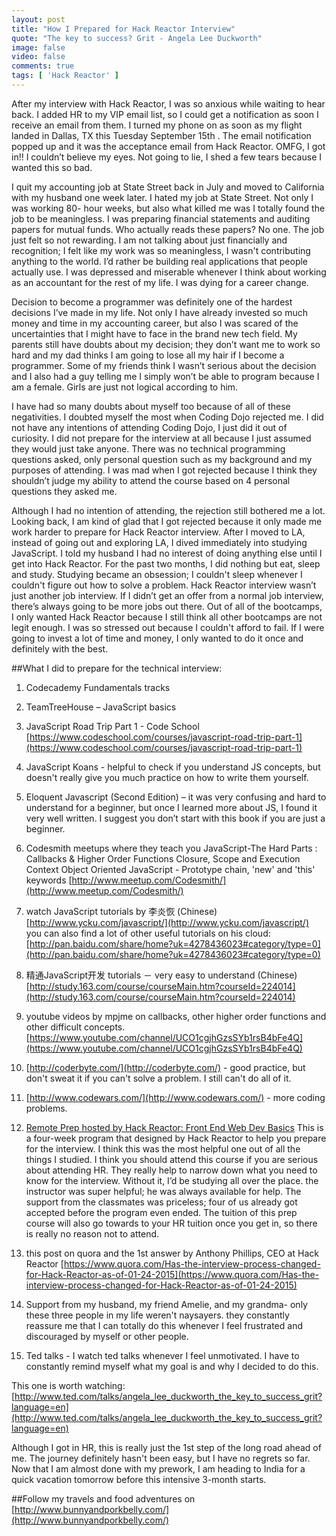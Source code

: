 ```yaml
---
layout: post
title: "How I Prepared for Hack Reactor Interview"
quote: "The key to success? Grit - Angela Lee Duckworth"
image: false
video: false
comments: true
tags: [ 'Hack Reactor' ]
---
```


After my interview with Hack Reactor, I was so anxious while waiting to hear back.  I added HR to my VIP email list, so I could get a notification as soon I receive an email from them. I turned my phone on as soon as my flight landed in Dallas, TX this Tuesday September 15th . The email notification popped up and it was the acceptance email from Hack Reactor. OMFG, I got in!! I couldn’t believe my eyes. Not going to lie, I shed a few tears because I wanted this so bad. 

I quit my accounting job at State Street back in July and moved to California with my husband one week later. I hated my job at State Street. Not only I was working 80- hour weeks, but also what killed me was I totally found the job to be meaningless. I was preparing financial statements and auditing papers for mutual funds. Who actually reads these papers? No one. The job just felt so not rewarding. I am not talking about just financially and recognition; I felt like my work was so meaningless, I wasn't contributing anything to the world. I’d rather be building real applications that people actually use. I was depressed and miserable whenever I think about working as an accountant for the rest of my life. I was dying for a career change. 

Decision to become a programmer was definitely one of the hardest decisions I’ve made in my life. Not only I have already invested so much money and time in my accounting career, but also I was scared of the uncertainties that I might have to face in the brand new tech field. My parents still have doubts about my decision; they don’t want me to work so hard and my dad thinks I am going to lose all my hair if I become a programmer. Some of my friends think I wasn’t serious about the decision and I also had a guy telling me I simply won’t be able to program because I am a female. Girls are just not logical according to him. 

I have had so many doubts about myself too because of all of these negativities.  I doubted myself the most when Coding Dojo rejected me. I did not have any intentions of attending Coding Dojo, I just did it out of curiosity. I did not prepare for the interview at all because I just assumed they would just take anyone. There was no technical programming questions asked, only personal question such as my background and my purposes of attending. I was mad when I got rejected because I think they shouldn’t judge my ability to attend the course based on 4 personal questions they asked me. 

Although I had no intention of attending, the rejection still bothered me a lot. Looking back, I am kind of glad that I got rejected because it only made me work harder to prepare for Hack Reactor interview. After I moved to LA, instead of going out and exploring LA, I dived immediately into studying JavaScript. I told my husband I had no interest of doing anything else until I get into Hack Reactor. For the past two months, I did nothing but eat, sleep and study. Studying became an obsession; I couldn't sleep whenever I couldn't figure out how to solve a problem. Hack Reactor interview wasn’t just another job interview. If I didn’t get an offer from a normal job interview, there’s always going to be more jobs out there. Out of all of the bootcamps, I only wanted Hack Reactor because I still think all other bootcamps are not legit enough. I was so stressed out because I couldn't afford to fail. If I were going to invest a lot of time and money, I only wanted to do it once and definitely with the best. 

##What I did to prepare for the technical interview:

1. Codecademy  Fundamentals tracks

2. TeamTreeHouse – JavaScript basics 

3. JavaScript Road Trip Part 1 - Code School
 [https://www.codeschool.com/courses/javascript-road-trip-part-1](https://www.codeschool.com/courses/javascript-road-trip-part-1)

4. JavaScript Koans - helpful to check if you understand JS concepts, but doesn't really give you much practice on how to write them yourself. 

5. Eloquent Javascript (Second Edition) – it was very confusing and hard to understand for a beginner, but once I learned more about JS, I found it very well written. I suggest you don’t start with this book if you are just a beginner. 

6. Codesmith meetups where they teach you JavaScript-The Hard Parts : Callbacks & Higher Order Functions
Closure, Scope and Execution Context
Object Oriented JavaScript - Prototype chain, 'new' and 'this' keywords
 [http://www.meetup.com/Codesmith/](http://www.meetup.com/Codesmith/)

7. watch JavaScript tutorials by 李炎恢 (Chinese)
 [http://www.ycku.com/javascript/](http://www.ycku.com/javascript/)
you can also find a lot of other useful tutorials  on his cloud: 
 [http://pan.baidu.com/share/home?uk=4278436023#category/type=0](http://pan.baidu.com/share/home?uk=4278436023#category/type=0)

8. 精通JavaScript开发 tutorials － very easy to understand (Chinese)
 [http://study.163.com/course/courseMain.htm?courseId=224014](http://study.163.com/course/courseMain.htm?courseId=224014)

9. youtube videos by mpjme on callbacks, other higher order functions and other difficult concepts. 
 [https://www.youtube.com/channel/UCO1cgjhGzsSYb1rsB4bFe4Q](https://www.youtube.com/channel/UCO1cgjhGzsSYb1rsB4bFe4Q)

10. [http://coderbyte.com/](http://coderbyte.com/) - good practice, but don't sweat it if you can't solve a problem. I still can't do all of it. 

11. [http://www.codewars.com/](http://www.codewars.com/) - more coding problems.

12. [Remote Prep hosted by Hack Reactor: Front End Web Dev Basics](https://www.eventbrite.com/e/remote-prep-pacific-front-end-web-dev-basics-online-part-time-morning-pacific-tickets-17944479421?utm_campaign=order_confirm&utm_medium=email&ref=eemailordconf&utm_source=eb_email&utm_term=eventname0)
This is a four-week program that designed by Hack Reactor to help you prepare for the interview. I think this was the most helpful one out of all the things I studied. I think you should attend this course if you are serious about attending HR. They really help to narrow down what you need to know for the interview. Without it, I’d be studying all over the place. the instructor was super helpful; he was always available for help. The support from the classmates was priceless; four of us already got accepted before the program even ended. The tuition of this prep course will also go towards to your HR tuition once you get in, so there is really no reason not to attend.  

13. this post on quora and the 1st answer by Anthony Phillips, CEO at Hack Reactor
 [https://www.quora.com/Has-the-interview-process-changed-for-Hack-Reactor-as-of-01-24-2015](https://www.quora.com/Has-the-interview-process-changed-for-Hack-Reactor-as-of-01-24-2015)

14. Support from my husband, my friend Amelie, and my grandma- only these three people in my life weren't naysayers. they constantly reassure me that I can totally do this whenever I feel frustrated and discouraged by myself or other people. 

15. Ted talks - I watch ted talks whenever I feel unmotivated. I have to constantly remind myself what my goal is and why I decided to do this.

This one is worth watching: [http://www.ted.com/talks/angela_lee_duckworth_the_key_to_success_grit?language=en](http://www.ted.com/talks/angela_lee_duckworth_the_key_to_success_grit?language=en)


Although I got in HR, this is really just the 1st step of the long road ahead of me. The journey definitely hasn't been easy, but I have no regrets so far. Now that I am almost done with my prework, I am heading to India for a quick vacation tomorrow before this intensive 3-month starts. 

##Follow my travels and food adventures on 
 [http://www.bunnyandporkbelly.com/](http://www.bunnyandporkbelly.com/)

































